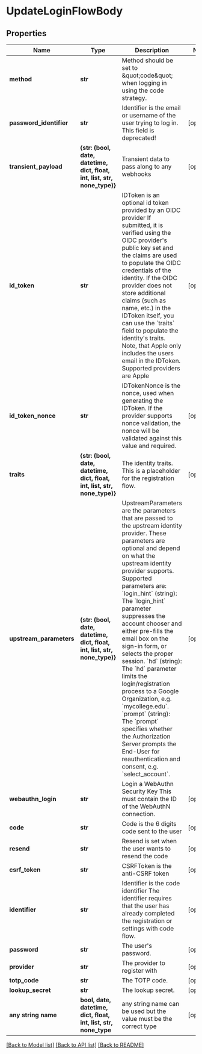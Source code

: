 # UpdateLoginFlowBody


## Properties
Name | Type | Description | Notes
------------ | ------------- | ------------- | -------------
**method** | **str** | Method should be set to \&quot;code\&quot; when logging in using the code strategy. | 
**password_identifier** | **str** | Identifier is the email or username of the user trying to log in. This field is deprecated! | [optional] 
**transient_payload** | **{str: (bool, date, datetime, dict, float, int, list, str, none_type)}** | Transient data to pass along to any webhooks | [optional] 
**id_token** | **str** | IDToken is an optional id token provided by an OIDC provider  If submitted, it is verified using the OIDC provider&#39;s public key set and the claims are used to populate the OIDC credentials of the identity. If the OIDC provider does not store additional claims (such as name, etc.) in the IDToken itself, you can use the &#x60;traits&#x60; field to populate the identity&#39;s traits. Note, that Apple only includes the users email in the IDToken.  Supported providers are Apple | [optional] 
**id_token_nonce** | **str** | IDTokenNonce is the nonce, used when generating the IDToken. If the provider supports nonce validation, the nonce will be validated against this value and required. | [optional] 
**traits** | **{str: (bool, date, datetime, dict, float, int, list, str, none_type)}** | The identity traits. This is a placeholder for the registration flow. | [optional] 
**upstream_parameters** | **{str: (bool, date, datetime, dict, float, int, list, str, none_type)}** | UpstreamParameters are the parameters that are passed to the upstream identity provider.  These parameters are optional and depend on what the upstream identity provider supports. Supported parameters are: &#x60;login_hint&#x60; (string): The &#x60;login_hint&#x60; parameter suppresses the account chooser and either pre-fills the email box on the sign-in form, or selects the proper session. &#x60;hd&#x60; (string): The &#x60;hd&#x60; parameter limits the login/registration process to a Google Organization, e.g. &#x60;mycollege.edu&#x60;. &#x60;prompt&#x60; (string): The &#x60;prompt&#x60; specifies whether the Authorization Server prompts the End-User for reauthentication and consent, e.g. &#x60;select_account&#x60;. | [optional] 
**webauthn_login** | **str** | Login a WebAuthn Security Key  This must contain the ID of the WebAuthN connection. | [optional] 
**code** | **str** | Code is the 6 digits code sent to the user | [optional] 
**resend** | **str** | Resend is set when the user wants to resend the code | [optional] 
**csrf_token** | **str** | CSRFToken is the anti-CSRF token | [optional] 
**identifier** | **str** | Identifier is the code identifier The identifier requires that the user has already completed the registration or settings with code flow. | [optional] 
**password** | **str** | The user&#39;s password. | [optional] 
**provider** | **str** | The provider to register with | [optional] 
**totp_code** | **str** | The TOTP code. | [optional] 
**lookup_secret** | **str** | The lookup secret. | [optional] 
**any string name** | **bool, date, datetime, dict, float, int, list, str, none_type** | any string name can be used but the value must be the correct type | [optional]

[[Back to Model list]](../README.md#documentation-for-models) [[Back to API list]](../README.md#documentation-for-api-endpoints) [[Back to README]](../README.md)


